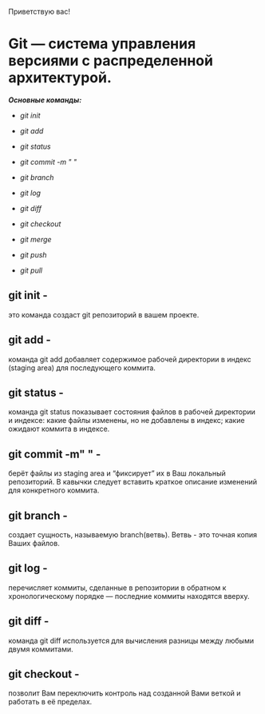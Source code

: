 Приветствую вас!

# **Git** — система управления версиями с распределенной архитектурой.

***Основные команды:***

* *git init*

* *git add*

* *git status*

* *git commit -m "  "*

* *git branch*

* *git log*

* *git diff*

* *git checkout*

* *git merge*

* *git push*

* *git pull*

## git init -  

это команда создаст git репозиторий в вашем проекте.

## git add - 

команда git add добавляет содержимое рабочей директории в индекс (staging area) для последующего коммита. 

## git status - 

команда git status показывает состояния файлов в рабочей директории и индексе: какие файлы изменены, но не добавлены в индекс; какие ожидают коммита в индексе.

## git commit -m" " - 

берёт файлы из staging area и “фиксирует” их в Ваш локальный репозиторий. В кавычки следует вставить краткое описание изменений для конкретного коммита.

## git branch - 

создает сущность, называемую branch(ветвь). Ветвь - это точная копия Ваших файлов.

## git log - 

перечисляет коммиты, сделанные в репозитории в обратном к хронологическому порядке — последние коммиты находятся вверху.

## git diff - 

команда git diff используется для вычисления разницы между любыми двумя коммитами.

## git checkout - 

позволит Вам переключить контроль над созданной Вами веткой и работать в её пределах.